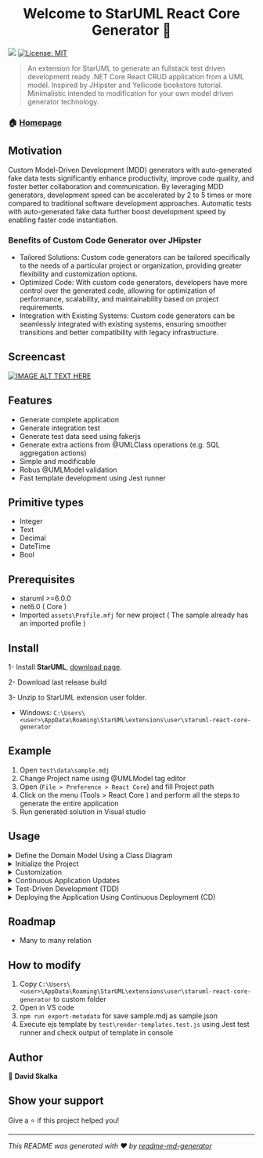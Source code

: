 <h1 align="center">Welcome to StarUML React Core Generator 👋</h1>
<p>
    <img src="https://img.shields.io/badge/staruml-%3E%3D6.0.0-blue.svg" />
  <a href="#" target="_blank">
    <img alt="License: MIT" src="https://img.shields.io/badge/License-MIT-yellow.svg" />
  </a>
</p>

> An extension for StarUML to generate an fullstack test driven development ready .NET Core React CRUD application from a UML model. Inspired by JHipster and Yellicode bookstore tutorial. Minimalistic intended to modification for your own model driven generator technology.

### 🏠 [Homepage](https://github.com/david-skalka/StarUML-React-Core-Generator)

## Motivation

Custom Model-Driven Development (MDD) generators with auto-generated fake data tests significantly enhance productivity, improve code quality, and foster better collaboration and communication. By leveraging MDD generators, development speed can be accelerated by 2 to 5 times or more compared to traditional software development approaches. Automatic tests with auto-generated fake data further boost development speed by enabling faster code instantiation.

### Benefits of Custom Code Generator over JHipster
- Tailored Solutions: Custom code generators can be tailored specifically to the needs of a particular project or organization, providing greater flexibility and customization options.
- Optimized Code: With custom code generators, developers have more control over the generated code, allowing for optimization of performance, scalability, and maintainability based on project requirements.
- Integration with Existing Systems: Custom code generators can be seamlessly integrated with existing systems, ensuring smoother transitions and better compatibility with legacy infrastructure.

## Screencast
[![IMAGE ALT TEXT HERE](https://img.youtube.com/vi/wPTYLHBJA1Q/0.jpg)](https://www.youtube.com/watch?v=wPTYLHBJA1Q)

## Features
- Generate complete application
- Generate integration test
- Generate test data seed using fakerjs
- Generate extra actions from @UMLClass operations (e.g. SQL aggregation actions)
- Simple and modificable
- Robus @UMLModel validation
- Fast template development using Jest runner

## Primitive types
- Integer
- Text
- Decimal
- DateTime
- Bool

## Prerequisites

- staruml >=6.0.0
- net6.0 ( Core )
- Imported `assets\Profile.mfj` for new project ( The sample already has an imported profile )

## Install
1- Install **StarUML**,  [download page](http://staruml.io/download).

2- Download last release build

3- Unzip to StarUML extension user folder.

- Windows: `C:\Users\<user>\AppData\Roaming\StarUML\extensions\user\staruml-react-core-generator`

## Example
1. Open `test\data\sample.mdj`
2. Change Project name using @UMLModel tag editor
3. Open (`File > Preference > React Core`) and fill Project path
4. Click on the menu (Tools > React Core ) and perform all the steps to generate the entire application
5. Run generated solution in Visual studio


## Usage
  <details>
    <summary>Define the Domain Model Using a Class Diagram</summary>
    Identify Main Data Entities: Extract key entities (e.g., users, products, orders) from the business specifications.
    Understand Attributes and Relationships: Analyze their attributes, relationships, and necessary operations.
    Add stereotypes to @UMLModel ( ReactCoreGen ), @UmlClass ( Entity ), Attributes ( Field ). Fill in their tags accordingly.
  </details>
  <details>
    <summary>Initialize the Project</summary>
    Generate the Application: Navigate to the menu (Tools > React Core) and follow the steps to generate the entire application.
  </details>
  <details>
    <summary>Customization</summary>
    Create Prototype: Focus on entity relationships and validate them.
    Specify Action Behavior: Customize the specified actions and then make minor UI changes.
    Code Merging: Be cautious when fully customizations before modifying the UML model.
  </details>
  <details>
  <summary>Continuous Application Updates</summary>
    Version Control: Utilize version control systems to merge new UML model changes into the customized application.
  </details>
  <details>
    <summary>Test-Driven Development (TDD)</summary>
    Use execution tests for customizing API actions, rather than using Swagger UI or the React client.
    Insights TDD application: Ensure 100% test coverage for your application. Use the test coverage report for insights into the application architecture and its test cases.
    Benefits: TDD provides faster development and improved code quality through easier refactoring. Ensures bugs are detected and fixed early, resulting in a more robust and maintainable codebase.
  </details>
    

<details>
  <summary>Deploying the Application Using Continuous Deployment (CD)</summary>
Test Execution: It is critical to execute tests using a continuous integration server (e.g., GitHub Actions) to ensure all tests in the repository pass. Disable application deployment unless all tests succeed.
    </details>



    








## Roadmap
- Many to many relation

## How to modify
1. Copy `C:\Users\<user>\AppData\Roaming\StarUML\extensions\user\staruml-react-core-generator` to custom folder
2. Open in VS code
3. `npm run export-metadata` for save sample.mdj as sample.json
4. Execute ejs template by `test\render-templates.test.js` using Jest test runner and check output of template in console

## Author

👤 **David Skalka**


## Show your support

Give a ⭐️ if this project helped you!

***
_This README was generated with ❤️ by [readme-md-generator](https://github.com/kefranabg/readme-md-generator)_
